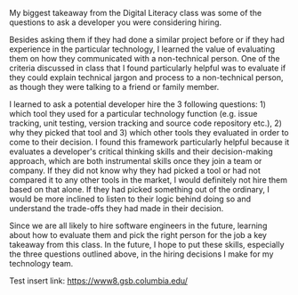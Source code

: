 My biggest takeaway from the Digital Literacy class was some of the questions to ask a developer you were considering hiring.

Besides asking them if they had done a similar project before or if they had experience in the particular technology, I learned the value of evaluating them on how they communicated with a non-technical person. One of the criteria discussed in class that I found particularly helpful was to evaluate if they could explain technical jargon and process to a non-technical person, as though they were talking to a friend or family member. 

I learned to ask a potential developer hire the 3 following questions: 1) which tool they used for a particular technology function (e.g. issue tracking, unit testing, version tracking and source code repository etc.), 2) why they picked that tool and 3) which other tools they evaluated in order to come to their decision. I found this framework particularly helpful because it evaluates a developer's critical thinking skills and their decision-making approach, which are both instrumental skills once they join a team or company. If they did not know why they had picked a tool or had not compared it to any other tools in the market, I would definitely not hire them based on that alone. If they had picked something out of the ordinary, I would be more inclined to listen to their logic behind doing so and understand the trade-offs they had made in their decision.

Since we are all likely to hire software engineers in the future, learning about how to evaluate them and pick the right person for the job a key takeaway from this class. In the future, I hope to put these skills, especially the three questions outlined above, in the hiring decisions I make for my technology team. 

Test insert link: https://www8.gsb.columbia.edu/

